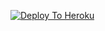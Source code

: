 

[![Deploy To Heroku](https://img.shields.io/badge/Deploy%20To%20Heroku-teal?style=for-the-badge&logo=heroku)](https://dashboard.heroku.com/new?template=https://github.com/TheTeamVivek/YukkiMusic)

